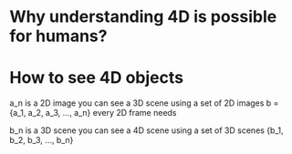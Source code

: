 
# Why understanding 4D is possible for humans?



# How to see 4D objects

a_n is a 2D image
you can see a 3D scene using a set of 2D images b = {a_1, a_2, a_3, ..., a_n}
every 2D frame needs 

b_n is a 3D scene
you can see a 4D scene using a set of 3D scenes {b_1, b_2, b_3, ..., b_n}